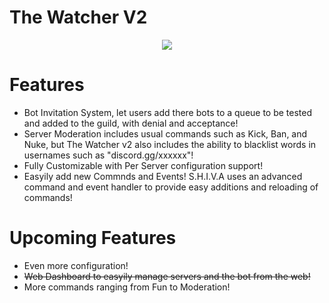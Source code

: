 # The Watcher V2

<p align="center">
   <a href="https://discord.gg/KupRdUh" alt="Discord Server">
        <img src="https://discordapp.com/api/guilds/418569497495076865/embed.png" /></a>
  


# Features

- Bot Invitation System, let users add there bots to a queue to be tested and added to the guild, with denial and acceptance!
- Server Moderation includes usual commands such as Kick, Ban, and Nuke, but The Watcher v2 also includes the ability to blacklist words in usernames such as "discord.gg/xxxxxx"!
- Fully Customizable with Per Server configuration support!
- Easyily add new Commnds and Events! S.H.I.V.A uses an advanced command and event handler to provide easy additions and reloading of commands!

# Upcoming Features

- Even more configuration!
- ~~Web Dashboard to easyily manage servers and the bot from the web!~~
- More commands ranging from Fun to Moderation!
